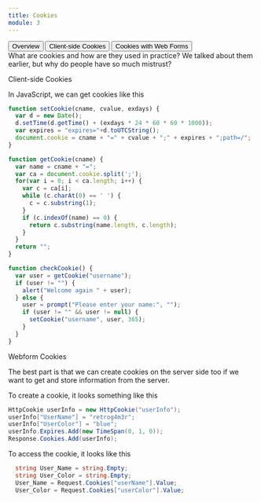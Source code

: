 ```yaml
---
title: Cookies
module: 3
---
```


<div class="tab">
  <button class="tablinks active" onclick="openTab(event, 'Overview')">Overview</button>
  <button class="tablinks" onclick="openTab(event, 'Client')">Client-side Cookies</button>
  <button class="tablinks" onclick="openTab(event, 'Webforms')">Cookies with Web Forms</button>
 
</div>

<div id="Overview" class="tabcontent" style="display:block">
  What are cookies and how are they used in practice?  We talked about them earlier, but why do people have so much mistrust?
</div>
<div id="Client" class="tabcontent">
<div class="tabhtml" markdown="1">
<p>Client-side Cookies</p>
<p>In JavaScript, we can get cookies like this</p>

```javascript
function setCookie(cname, cvalue, exdays) {
  var d = new Date();
  d.setTime(d.getTime() + (exdays * 24 * 60 * 60 * 1000));
  var expires = "expires="+d.toUTCString();
  document.cookie = cname + "=" + cvalue + ";" + expires + ";path=/";
}

function getCookie(cname) {
  var name = cname + "=";
  var ca = document.cookie.split(';');
  for(var i = 0; i < ca.length; i++) {
    var c = ca[i];
    while (c.charAt(0) == ' ') {
      c = c.substring(1);
    }
    if (c.indexOf(name) == 0) {
      return c.substring(name.length, c.length);
    }
  }
  return "";
}

function checkCookie() {
  var user = getCookie("username");
  if (user != "") {
    alert("Welcome again " + user);
  } else {
    user = prompt("Please enter your name:", "");
    if (user != "" && user != null) {
      setCookie("username", user, 365);
    }
  }
}
```

</div>
</div>

<div id="Webforms" class="tabcontent">
<div class="tabhtml" markdown="1">
<p>Webform Cookies</p>
<p>The best part is that we can create cookies on the server side too if we want to get and store information from the server.</p>
<p>To create a cookie, it looks something like this</p>

```csharp
HttpCookie userInfo = new HttpCookie("userInfo");  
userInfo["UserName"] = "retrog4m3r";  
userInfo["UserColor"] = "blue";  
userInfo.Expires.Add(new TimeSpan(0, 1, 0));  
Response.Cookies.Add(userInfo); 
```

<p>To access the cookie, it looks like this</p>

```csharp
  string User_Name = string.Empty;  
  string User_Color = string.Empty;  
  User_Name = Request.Cookies["userName"].Value;  
  User_Color = Request.Cookies["userColor"].Value;  
```
</div>
</div>

